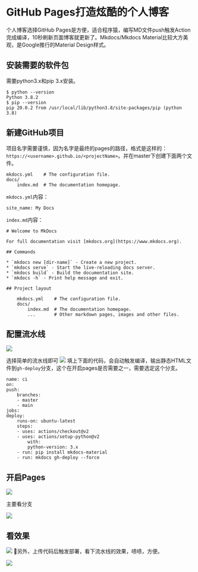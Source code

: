# GitHub Pages打造炫酷的个人博客

个人博客选择GitHub Pages是方便，适合程序猿，编写MD文件push触发Action完成编译，10秒刷新页面博客就更新了。Mkdocs/Mkdocs Material比较大方美观，是Google推行的Material Design样式。

## 安装需要的软件包
需要python3.x和pip 3.x安装。

    $ python --version
    Python 3.8.2
    $ pip --version
    pip 20.0.2 from /usr/local/lib/python3.8/site-packages/pip (python 3.8)

## 新建GitHub项目
项目名字需要谨慎，因为名字是最终的pages的路径，格式是这样的：`https://<username>.github.io/<projectName>`。并在master下创建下面两个文件。

    mkdocs.yml    # The configuration file.
    docs/
        index.md  # The documentation homepage.


`mkdocs.yml`内容：

    site_name: My Docs

`index.md`内容：
    
    # Welcome to MkDocs

    For full documentation visit [mkdocs.org](https://www.mkdocs.org).

    ## Commands

    * `mkdocs new [dir-name]` - Create a new project.
    * `mkdocs serve` - Start the live-reloading docs server.
    * `mkdocs build` - Build the documentation site.
    * `mkdocs -h` - Print help message and exit.

    ## Project layout

        mkdocs.yml    # The configuration file.
        docs/
            index.md  # The documentation homepage.
            ...       # Other markdown pages, images and other files.


## 配置流水线
![](https://img.alicdn.com/imgextra/i3/O1CN016FJ1c71IAG7tolImQ_!!6000000000852-2-tps-1116-232.png)

选择简单的流水线即可
![](https://img.alicdn.com/imgextra/i2/O1CN01uslMcl1P94PORKA2A_!!6000000001797-2-tps-778-448.png)
填上下面的代码，会自动触发编译，输出静态HTML文件到`gh-deploy`分支，这个在开启pages是否需要之一，需要选定这个分支。

    name: ci
    on:
    push:
        branches:
        - master
        - main
    jobs:
    deploy:
        runs-on: ubuntu-latest
        steps:
        - uses: actions/checkout@v2
        - uses: actions/setup-python@v2
            with:
            python-version: 3.x
        - run: pip install mkdocs-material
        - run: mkdocs gh-deploy --force

## 开启Pages
![](https://img.alicdn.com/imgextra/i2/O1CN01OMnNCK28klicUrehn_!!6000000007971-2-tps-1366-134.png)

主要看分支

![](https://img.alicdn.com/imgextra/i4/O1CN01OuP68R1PhsVegPZqL_!!6000000001873-2-tps-1480-580.png)

## 看效果
![](https://img.alicdn.com/imgextra/i3/O1CN01P99uR11VfwWvn9T0W_!!6000000002681-2-tps-2482-1252.png)

另外，上传代码后触发部署，看下流水线的效果，啧啧，方便。

![](https://img.alicdn.com/imgextra/i4/O1CN01LSx55a1wHClOQmJhV_!!6000000006282-2-tps-2784-1056.png)